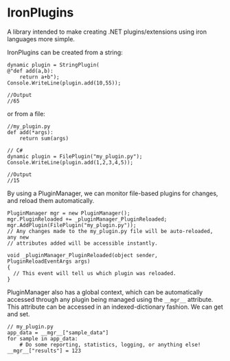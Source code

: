IronPlugins
===========

A library intended to make creating .NET plugins/extensions using iron languages more simple.

IronPlugins can be created from a string:
```
dynamic plugin = StringPlugin(
@"def add(a,b):
    return a+b");
Console.WriteLine(plugin.add(10,55));

//Output
//65
```

or from a file:

```
//my_plugin.py
def add(*args):
    return sum(args)
    
// C#
dynamic plugin = FilePlugin("my_plugin.py");
Console.WriteLine(plugin.add(1,2,3,4,5));

//Output
//15
```

By using a PluginManager, we can monitor file-based plugins for changes, and reload them automatically.

```
PluginManager mgr = new PluginManager();
mgr.PluginReloaded += _pluginManager_PluginReloaded;
mgr.AddPlugin(FilePlugin("my_plugin.py"));
// Any changes made to the my_plugin.py file will be auto-reloaded, any new
// attributes added will be accessible instantly.

void _pluginManager_PluginReloaded(object sender, PluginReloadEventArgs args)
{
  // This event will tell us which plugin was reloaded.
}
```

PluginManager also has a global context, which can be automatically accessed through any plugin being
managed using the ```__mgr__``` attribute. This attribute can be accessed in an indexed-dictionary fashion. 
We can get and set.
```
// my_plugin.py
app_data = __mgr__["sample_data"]
for sample in app_data:
    # Do some reporting, statistics, logging, or anything else!
__mgr__["results"] = 123
```

